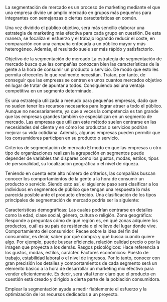 La segmentación de mercado es un proceso de marketing mediante el que una empresa divide un amplio mercado en grupos más pequeños para integrantes con semejanzas o ciertas características en común.

Una vez dividido el público objetivo, será más sencillo elaborar una estrategia de marketing más efectiva para cada grupo en cuestión. De esta manera, se focaliza el esfuerzo y el trabajo logrando reducir el coste, en comparación con una campaña enfocada a un público mayor y más heterogéneo. Además, el resultado suele ser más rápido y satisfactorio.

Objetivo de la segmentación de mercado
La estrategia de segmentación de mercado busca que las compañías conozcan bien las características de la gente a la hora de consumir un producto o servicio. De modo que esto les permita ofrecerles lo que realmente necesitan. Tratan, por tanto, de conseguir que las empresas se centren en unos cuantos mercados objetivo en lugar de tratar de apuntar a todos. Consiguiendo así una ventaja competitiva en un segmento determinado.

Es una estrategia utilizada a menudo para pequeñas empresas, dado que no suelen tener los recursos necesarios para lograr atraer a todo el público. Aunque no necesariamente, ya que a veces la competencia es tan grande que las empresas grandes también se especializan en un segmento de mercado. Las empresas que utilizan este método suelen centrarse en las necesidades del cliente y en cómo los productos o servicios podrían mejorar su vida cotidiana. Además, algunas empresas pueden permitir que los consumidores participen en su producto o servicio. 

Criterios de segmentación de mercado
El modo en que las empresas u otro tipo de organizaciones realizan la agrupación en segmentos puede depender de variables tan dispares como los gustos, modas, estilos, tipos de personalidad, su localización geográfica o el nivel de riqueza.

Teniendo en cuenta este alto número de criterios, las compañías buscan conocer los comportamientos de la gente a la hora de consumir un producto o servicio. Siendo esto así, el siguiente paso será clasificar a los individuos en segmentos de público que tengan una respuesta lo más parecida posible ante el producto ofrecido. Una clasificación de los tipos principales de segmentación de mercado podría ser la siguiente:

Características demográficas: Las cuales podrían centrarse en detalles como la edad, clase social, género, cultura o religión.
Zona geográfica: Responde a preguntas cómo de qué región es, en qué zonas adquiere los productos, cuál es su país de residencia o el relieve del lugar donde vive.
Comportamiento del consumidor: Recae sobre la idea del fin del consumidor, es decir, saber por qué compra y qué busca cuando quiere algo. Por ejemplo, puede buscar eficiencia, relación calidad precio o por la imagen que proyecta a los demás.
Rasgos psicológicos: Hace referencia a los gustos, modas, estilos, carácter.
Factores económicos: Puesto de trabajo, estabilidad laboral o el nivel de ingresos.
Por lo tanto, conocer con gran precisión los detalles y comportamientos de cada segmento será un elemento básico a la hora de desarrollar un marketing mix efectivo para vender eficientemente. Es decir, será vital tener claro que el producto en cuestión está creado y dirigido a cierta parte de la población consumidora.  

Emplear la segmentación ayuda a medir fiablemente el esfuerzo y la optimización de los recursos dedicados a un proyecto.
